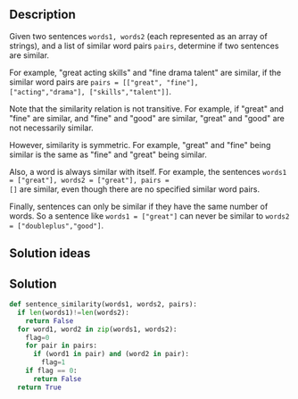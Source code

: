 ## Description 
Given two sentences <code>words1, words2</code> (each represented as an array of strings), and a list of similar word pairs <code>pairs</code>, determine if two sentences are similar.

For example, "great acting skills" and "fine drama talent" are similar, if the similar word pairs are <code>pairs = [[&quot;great&quot;, &quot;fine&quot;], [&quot;acting&quot;,&quot;drama&quot;], [&quot;skills&quot;,&quot;talent&quot;]]</code>.

Note that the similarity relation is not transitive. For example, if "great" and "fine" are similar, and "fine" and "good" are similar, "great" and "good" are not necessarily similar.

However, similarity is symmetric. For example, "great" and "fine" being similar is the same as "fine" and "great" being similar.

Also, a word is always similar with itself. For example, the sentences <code>words1 = [&quot;great&quot;], words2 = [&quot;great&quot;], pairs = []</code> are similar, even though there are no specified similar word pairs.

Finally, sentences can only be similar if they have the same number of words. So a sentence like <code>words1 = [&quot;great&quot;]</code> can never be similar to <code>words2 = [&quot;doubleplus&quot;,&quot;good&quot;]</code>.

## Solution ideas

## Solution 
```python
def sentence_similarity(words1, words2, pairs):
  if len(words1)!=len(words2):
    return False
  for word1, word2 in zip(words1, words2):
    flag=0
    for pair in pairs:
      if (word1 in pair) and (word2 in pair):
        flag=1
    if flag == 0:
      return False
  return True
```
